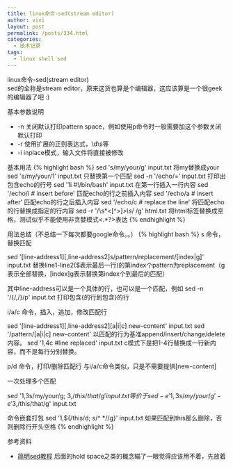 ```yaml
---
title: linux命令-sed(stream editor)
author: vivi
layout: post
permalink: /posts/334.html
categories:
  - 技术记录
tags:
  - linux shell sed
---
```

linux命令-sed(stream editor)  
sed的全称是stream editor，原来这货也算是个编辑器，这应该算是一个很geek的编辑器了吧 :)

基本参数说明

- -n 关闭默认打印pattern space，例如使用p命令时一般需要加这个参数关闭默认打印
- -r 使用扩展的正则表达式，\d\s等
- -i inplace模式，输入文件将直接被修改


基本用法
{% highlight bash %}
sed 's/my/your/g' input.txt 将my替换成your
sed 's/my/your/1' input.txt 只替换第一个匹配
sed -n '/echo/=' input.txt 打印出包含echo的行号
sed '1i #!/bin/bash' input.txt 在第一行插入一行内容
sed '/echo/i # insert before' 匹配echo的行之前插入内容
sed '/echo/a # insert after' 匹配echo的行之后插入内容
sed '/echo/c # replace the line' 将匹配echo的行替换成指定的行内容
sed -r '/\s*&lt;[^&gt;]*&gt;\s*/ /g' html.txt 将html标签替换成空格，测试似乎不能使用非贪婪模式&lt;.*?&gt;表达
{% endhighlight %}

用法总结（不总结一下每次都要google命令。。）
{% highlight bash %}
s 命令，替换匹配

sed '[line-address1][,line-address2]s/pattern/replacement/[index|g]' input.txt
替换line1-line2($表示最后一行)的第index个pattern为replacement（g表示全部替换，[index]g表示替换第index个到最后的匹配）

其中line-address可以是一个具体的行，也可以是一个匹配，例如
sed -n '/{/,/}/p' input.txt 打印包含{的行到包含}的行

i/a/c 命令，插入，追加，修改匹配行

sed '[line-address1][,line-address2][a|i|c] new-content' input.txt
sed '/pattern/[a|i|c] new-content' 以匹配的行为基准append/insert/change/delete内容。
sed '1,4c #line replaced' input.txt c模式下是把1-4行替换成一行新内容，而不是每行分别替换。

p/d 命令，打印/删除匹配行
与i/a/c命令类似，只是不需要提供[new-content]

一次处理多个匹配

sed '1,3s/my/your/g; 3,$/this/that/g' input.txt 等价于
sed -e '1,3s/my/your/g' -e '3,$/this/that/g' input.txt

命令嵌套打包
sed '1,${/this/d; s/^ *//g}' input.txt 如果匹配到this那么删除，否则删除行开头空格
{% endhighlight %}

参考资料

- [简明sed教程](http://coolshell.cn/articles/9104.html) 后面的hold space之类的概念瞄了一眼觉得应该用不着，先放着
